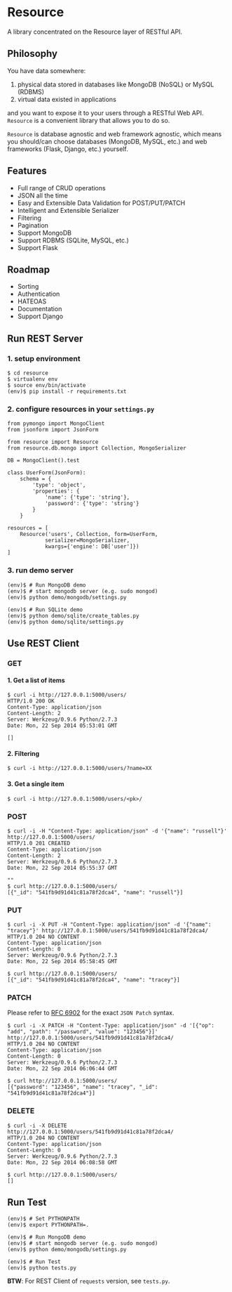 Resource
========

A library concentrated on the Resource layer of RESTful API.


Philosophy
----------

You have data somewhere:

1. physical data stored in databases like MongoDB (NoSQL) or MySQL (RDBMS)
2. virtual data existed in applications

and you want to expose it to your users through a RESTful Web API. `Resource` is a convenient library that allows you to do so.

`Resource` is database agnostic and web framework agnostic, which means you should/can choose databases (MongoDB, MySQL, etc.) and web frameworks (Flask, Django, etc.) yourself.


Features
--------

+ Full range of CRUD operations
+ JSON all the time
+ Easy and Extensible Data Validation for POST/PUT/PATCH
+ Intelligent and Extensible Serializer
+ Filtering
+ Pagination
+ Support MongoDB
+ Support RDBMS (SQLite, MySQL, etc.)
+ Support Flask


Roadmap
-------

+ Sorting
+ Authentication
+ HATEOAS
+ Documentation
+ Support Django


Run REST Server
---------------

### 1. setup environment

    $ cd resource
    $ virtualenv env
    $ source env/bin/activate
    (env)$ pip install -r requirements.txt

### 2. configure resources in your `settings.py`

    from pymongo import MongoClient
    from jsonform import JsonForm

    from resource import Resource
    from resource.db.mongo import Collection, MongoSerializer

    DB = MongoClient().test

    class UserForm(JsonForm):
        schema = {
            'type': 'object',
            'properties': {
                'name': {'type': 'string'},
                'password': {'type': 'string'}
            }
        }

    resources = [
        Resource('users', Collection, form=UserForm,
                serializer=MongoSerializer,
                kwargs={'engine': DB['user']})
    ]

### 3. run demo server

    (env)$ # Run MongoDB demo
    (env)$ # start mongodb server (e.g. sudo mongod)
    (env)$ python demo/mongodb/settings.py

    (env)$ # Run SQLite demo
    (env)$ python demo/sqlite/create_tables.py
    (env)$ python demo/sqlite/settings.py

Use REST Client
---------------

### GET

#### 1. Get a list of items

    $ curl -i http://127.0.0.1:5000/users/
    HTTP/1.0 200 OK
    Content-Type: application/json
    Content-Length: 2
    Server: Werkzeug/0.9.6 Python/2.7.3
    Date: Mon, 22 Sep 2014 05:53:01 GMT

    []

#### 2. Filtering

    $ curl -i http://127.0.0.1:5000/users/?name=XX

#### 3. Get a single item

    $ curl -i http://127.0.0.1:5000/users/<pk>/

### POST

    $ curl -i -H "Content-Type: application/json" -d '{"name": "russell"}' http://127.0.0.1:5000/users/
    HTTP/1.0 201 CREATED
    Content-Type: application/json
    Content-Length: 2
    Server: Werkzeug/0.9.6 Python/2.7.3
    Date: Mon, 22 Sep 2014 05:55:37 GMT

    ""
    $ curl http://127.0.0.1:5000/users/
    [{"_id": "541fb9d91d41c81a78f2dca4", "name": "russell"}]

### PUT

    $ curl -i -X PUT -H "Content-Type: application/json" -d '{"name": "tracey"}' http://127.0.0.1:5000/users/541fb9d91d41c81a78f2dca4/
    HTTP/1.0 204 NO CONTENT
    Content-Type: application/json
    Content-Length: 0
    Server: Werkzeug/0.9.6 Python/2.7.3
    Date: Mon, 22 Sep 2014 05:58:45 GMT

    $ curl http://127.0.0.1:5000/users/
    [{"_id": "541fb9d91d41c81a78f2dca4", "name": "tracey"}]

### PATCH

Please refer to [RFC 6902][1] for the exact `JSON Patch` syntax.

    $ curl -i -X PATCH -H "Content-Type: application/json" -d '[{"op": "add", "path": "/password", "value": "123456"}]' http://127.0.0.1:5000/users/541fb9d91d41c81a78f2dca4/
    HTTP/1.0 204 NO CONTENT
    Content-Type: application/json
    Content-Length: 0
    Server: Werkzeug/0.9.6 Python/2.7.3
    Date: Mon, 22 Sep 2014 06:06:44 GMT

    $ curl http://127.0.0.1:5000/users/
    [{"password": "123456", "name": "tracey", "_id": "541fb9d91d41c81a78f2dca4"}]

### DELETE

    $ curl -i -X DELETE http://127.0.0.1:5000/users/541fb9d91d41c81a78f2dca4/
    HTTP/1.0 204 NO CONTENT
    Content-Type: application/json
    Content-Length: 0
    Server: Werkzeug/0.9.6 Python/2.7.3
    Date: Mon, 22 Sep 2014 06:08:58 GMT

    $ curl http://127.0.0.1:5000/users/
    []


Run Test
--------

    (env)$ # Set PYTHONPATH
    (env)$ export PYTHONPATH=.

    (env)$ # Run MongoDB demo
    (env)$ # start mongodb server (e.g. sudo mongod)
    (env)$ python demo/mongodb/settings.py

    (env)$ # Run Test
    (env)$ python tests.py

**BTW**: For REST Client of `requests` version, see `tests.py`.


[1]: http://tools.ietf.org/html/rfc6902
